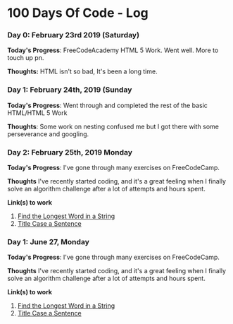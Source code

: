 # 100 Days Of Code - Log

### Day 0: February 23rd 2019 (Saturday)

**Today's Progress**: FreeCodeAcademy HTML 5 Work. Went well. More to touch up pn. 

**Thoughts:** HTML isn't so bad, It's been a long time. 


### Day 1: February 24th, 2019 (Sunday

**Today's Progress**: Went through and completed the rest of the basic HTML/HTML 5 Work

**Thoughts**: Some work on nesting confused me but I got there with some perseverance and googling. 


### Day 2: February 25th, 2019 Monday

**Today's Progress**: I've gone through many exercises on FreeCodeCamp.

**Thoughts** I've recently started coding, and it's a great feeling when I finally solve an algorithm challenge after a lot of attempts and hours spent.

**Link(s) to work**
1. [Find the Longest Word in a String](https://www.freecodecamp.com/challenges/find-the-longest-word-in-a-string)
2. [Title Case a Sentence](https://www.freecodecamp.com/challenges/title-case-a-sentence)

### Day 1: June 27, Monday

**Today's Progress**: I've gone through many exercises on FreeCodeCamp.

**Thoughts** I've recently started coding, and it's a great feeling when I finally solve an algorithm challenge after a lot of attempts and hours spent.

**Link(s) to work**
1. [Find the Longest Word in a String](https://www.freecodecamp.com/challenges/find-the-longest-word-in-a-string)
2. [Title Case a Sentence](https://www.freecodecamp.com/challenges/title-case-a-sentence)
